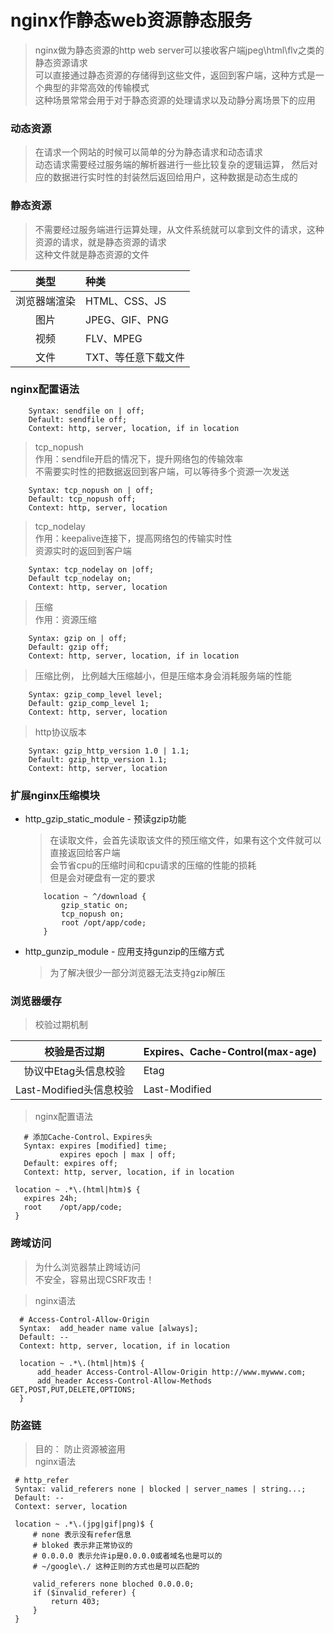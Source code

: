 # nginx作静态web资源静态服务

> nginx做为静态资源的http web server可以接收客户端jpeg\html\flv之类的静态资源请求  
  可以直接通过静态资源的存储得到这些文件，返回到客户端，这种方式是一个典型的非常高效的传输模式  
  这种场景常常会用于对于静态资源的处理请求以及动静分离场景下的应用
  
### 动态资源
> 在请求一个网站的时候可以简单的分为静态请求和动态请求  
  动态请求需要经过服务端的解析器进行一些比较复杂的逻辑运算，
  然后对应的数据进行实时性的封装然后返回给用户，这种数据是动态生成的
  
### 静态资源  
> 不需要经过服务端进行运算处理，从文件系统就可以拿到文件的请求，这种资源的请求，就是静态资源的请求  
  这种文件就是静态资源的文件
  
  | 类型 | 种类 |
  | :---: | :--- |
  | 浏览器端渲染 | HTML、CSS、JS | 
  | 图片 | JPEG、GIF、PNG |
  | 视频 | FLV、MPEG |
  | 文件 | TXT、等任意下载文件 |

### nginx配置语法

```
    Syntax: sendfile on | off;
    Default: sendfile off;
    Context: http, server, location, if in location
```

> tcp_nopush  
  作用：sendfile开启的情况下，提升网络包的传输效率  
  不需要实时性的把数据返回到客户端，可以等待多个资源一次发送
```
    Syntax: tcp_nopush on | off;
    Default: tcp_nopush off;
    Context: http, server, location
```

> tcp_nodelay  
  作用：keepalive连接下，提高网络包的传输实时性  
  资源实时的返回到客户端

```
    Syntax: tcp_nodelay on |off;
    Default tcp_nodelay on;
    Context: http, server, location
```

> 压缩   
  作用：资源压缩
  
```
    Syntax: gzip on | off;
    Default: gzip off;
    Context: http, server, location, if in location
```

> 压缩比例， 比例越大压缩越小，但是压缩本身会消耗服务端的性能
```
    Syntax: gzip_comp_level level;
    Default: gzip_comp_level 1;
    Context: http, server, location
```

> http协议版本
```
    Syntax: gzip_http_version 1.0 | 1.1;
    Default: gzip_http_version 1.1;
    Context: http, server, location
```

### 扩展nginx压缩模块

 * http_gzip_static_module -  预读gzip功能
    > 在读取文件，会首先读取该文件的预压缩文件，如果有这个文件就可以直接返回给客户端  
      会节省cpu的压缩时间和cpu请求的压缩的性能的损耗  
      但是会对硬盘有一定的要求
    
    ```
        location ~ ^/download {
            gzip_static on;
            tcp_nopush on;
            root /opt/app/code;
        }
    ```
        
 * http_gunzip_module - 应用支持gunzip的压缩方式
    > 为了解决很少一部分浏览器无法支持gzip解压
    
### 浏览器缓存

 > 校验过期机制
 
   | 校验是否过期 | Expires、Cache-Control(max-age) |
   | :---: | :--- |
   | 协议中Etag头信息校验 | Etag |
   | Last-Modified头信息校验 | Last-Modified |
   
 > nginx配置语法
 
 ```
    # 添加Cache-Control、Expires头
    Syntax: expires [modified] time;
            expires epoch | max | off;
    Default: expires off;
    Context: http, server, location, if in location
 ```
 
 ```
  location ~ .*\.(html|htm)$ {
    expires 24h;
    root    /opt/app/code;
  }
 ```
 
### 跨域访问
 > 为什么浏览器禁止跨域访问  
   不安全，容易出现CSRF攻击！
   
 > nginx语法
  ```
    # Access-Control-Allow-Origin
    Syntax:  add_header name value [always];
    Default: --
    Context: http, server, location, if in location  
  ```
  
  ```
    location ~ .*\.(html|htm)$ {
        add_header Access-Control-Allow-Origin http://www.mywww.com;
        add_header Access-Control-Allow-Methods GET,POST,PUT,DELETE,OPTIONS;
    }
  ```
  
### 防盗链
 > 目的： 防止资源被盗用  
   nginx语法
   
   ```
    # http_refer 
    Syntax: valid_referers none | blocked | server_names | string...;
    Default: --
    Context: server, location
   ```  
 
   ```
    location ~ .*\.(jpg|gif|png)$ {
        # none 表示没有refer信息
        # bloked 表示非正常协议的
        # 0.0.0.0 表示允许ip是0.0.0.0或者域名也是可以的
        # ~/google\./ 这种正则的方式也是可以匹配的
        
        valid_referers none bloched 0.0.0.0;
        if ($invalid_referer) {
            return 403;
        }
    }
   ```
